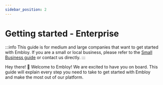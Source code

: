 ```yaml
---
sidebar_position: 2
---
```


# Getting started - Enterprise

:::info
This guide is for medium and large companies that want to get started with Embloy. If you are a small or local business, please refer to the [Small Business guide](/docs/guides/get-started-small-business) or contact us directly.
:::

Hey there! 👋 Welcome to Embloy! We are excited to have you on board. This guide will explain every step you need to take to get started with Embloy and make the most out of our platform.
